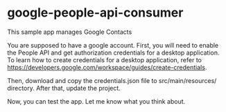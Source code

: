# google-people-api-consumer
This sample app manages Google Contacts

You are supposed to have a google account.
First, you will need to enable the People API
and get authorization credentials for a desktop application.
To learn how to create credentials for a desktop application,
refer to https://developers.google.com/workspace/guides/create-credentials.

Then, download and copy the credentials.json file to src/main/resources/
directory. After that, update the project.

Now, you can test the app. Let me know what you think about.
